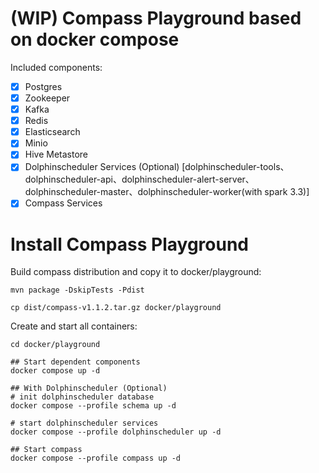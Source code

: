 # (WIP) Compass Playground based on docker compose

Included components:

- [X] Postgres
- [X] Zookeeper
- [X] Kafka
- [X] Redis
- [X] Elasticsearch
- [X] Minio
- [X] Hive Metastore
- [X] Dolphinscheduler Services (Optional) [dolphinscheduler-tools、dolphinscheduler-api、dolphinscheduler-alert-server、dolphinscheduler-master、dolphinscheduler-worker(with spark 3.3)]
- [X] Compass Services

# Install Compass Playground

Build compass distribution and copy it to docker/playground:

```
mvn package -DskipTests -Pdist

cp dist/compass-v1.1.2.tar.gz docker/playground
```

Create and start all containers:

```
cd docker/playground

## Start dependent components
docker compose up -d

## With Dolphinscheduler (Optional)
# init dolphinscheduler database
docker compose --profile schema up -d

# start dolphinscheduler services
docker compose --profile dolphinscheduler up -d

## Start compass
docker compose --profile compass up -d
```
